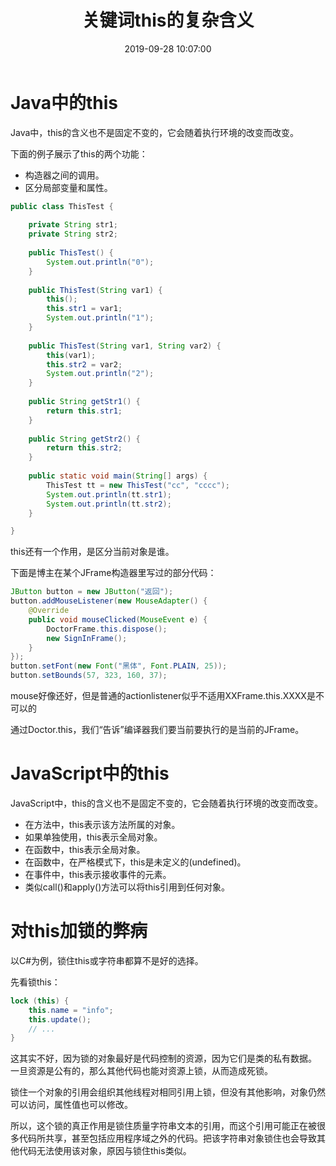 ﻿---
title: 关键词this的复杂含义
date: 2019-09-28 10:07:00
summary: 本文浅析Java语言中神奇的this关键词，其他语言中与之类似的可能是self等关键词。
tags:
- 面向对象
- 软件工程
categories:
- 软件工程
---

# Java中的this

Java中，this的含义也不是固定不变的，它会随着执行环境的改变而改变。

下面的例子展示了this的两个功能：
- 构造器之间的调用。
- 区分局部变量和属性。

```java
public class ThisTest {
    
    private String str1;
    private String str2;
    
    public ThisTest() {
        System.out.println("0");
    }
    
    public ThisTest(String var1) {
        this();
        this.str1 = var1;
        System.out.println("1");
    }
    
    public ThisTest(String var1, String var2) {
        this(var1);
        this.str2 = var2;
        System.out.println("2");
    }
    
    public String getStr1() {
        return this.str1;
    }
    
    public String getStr2() {
        return this.str2;
    }
    
    public static void main(String[] args) {
        ThisTest tt = new ThisTest("cc", "cccc");
        System.out.println(tt.str1);
        System.out.println(tt.str2);
    }

}
```

this还有一个作用，是区分当前对象是谁。

下面是博主在某个JFrame构造器里写过的部分代码：

```java
JButton button = new JButton("返回");
button.addMouseListener(new MouseAdapter() {
    @Override
    public void mouseClicked(MouseEvent e) {
        DoctorFrame.this.dispose();
        new SignInFrame();
    }
});
button.setFont(new Font("黑体", Font.PLAIN, 25));
button.setBounds(57, 323, 160, 37);
```

mouse好像还好，但是普通的actionlistener似乎不适用XXFrame.this.XXXX是不可以的

通过Doctor.this，我们“告诉”编译器我们要当前要执行的是当前的JFrame。


# JavaScript中的this

JavaScript中，this的含义也不是固定不变的，它会随着执行环境的改变而改变。
- 在方法中，this表示该方法所属的对象。
- 如果单独使用，this表示全局对象。
- 在函数中，this表示全局对象。
- 在函数中，在严格模式下，this是未定义的(undefined)。
- 在事件中，this表示接收事件的元素。
- 类似call()和apply()方法可以将this引用到任何对象。

# 对this加锁的弊病

以C#为例，锁住this或字符串都算不是好的选择。

先看锁this：

```csharp
lock (this) {
    this.name = "info";
    this.update();
    // ...
}
```

这其实不好，因为锁的对象最好是代码控制的资源，因为它们是类的私有数据。
一旦资源是公有的，那么其他代码也能对资源上锁，从而造成死锁。

锁住一个对象的引用会组织其他线程对相同引用上锁，但没有其他影响，对象仍然可以访问，属性值也可以修改。

所以，这个锁的真正作用是锁住质量字符串文本的引用，而这个引用可能正在被很多代码所共享，甚至包括应用程序域之外的代码。把该字符串对象锁住也会导致其他代码无法使用该对象，原因与锁住this类似。
